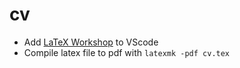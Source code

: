 # cv

- Add [LaTeX Workshop](https://marketplace.visualstudio.com/items?itemName=James-Yu.latex-workshop) to VScode
- Compile latex file to pdf with `latexmk -pdf cv.tex`
